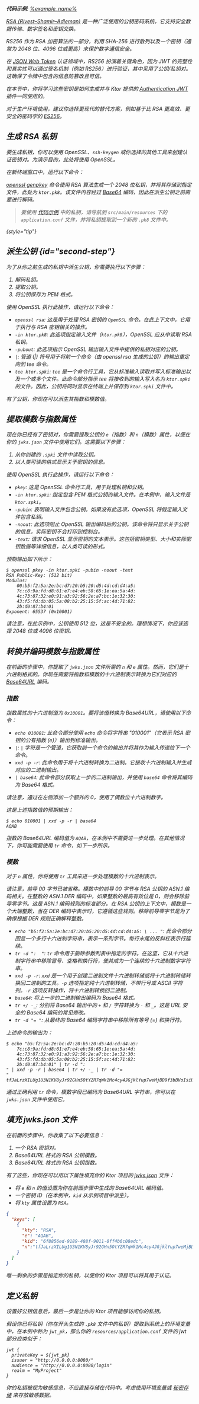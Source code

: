 [//]: # (title: RSA 密钥生成)

<show-structure for="chapter" depth="2"/>

<var name="example_name" value="auth-jwt-rs256"/>

<tldr>
<p>
    <b>代码示例</b>:
    <a href="https://github.com/ktorio/ktor-documentation/tree/%ktor_version%/codeSnippets/snippets/%example_name%">
        %example_name%
    </a>
</p>
</tldr>

[RSA (Rivest–Shamir–Adleman)](https://en.wikipedia.org/wiki/RSA_(cryptosystem)) 是一种广泛使用的公钥密码系统，它支持安全数据传输、数字签名和密钥交换。

RS256 作为 RSA 加密算法的一部分，利用 SHA-256 进行散列以及一个密钥（通常为 2048 位、4096 位或更高）来保护数字通信安全。

在 [JSON Web Token](https://jwt.io/) 认证领域中，RS256 扮演着关键角色，因为 JWT 的完整性和真实性可以通过签名机制（例如 RS256）进行验证，其中采用了公钥/私钥对。这确保了令牌中包含的信息防篡改且可信。

在本节中，你将学习这些密钥是如何生成并与 Ktor 提供的 [Authentication JWT](server-jwt.md) 插件一同使用的。

<warning>
<p>
    对于生产环境使用，建议你选择更现代的替代方案，例如基于比 RSA 更高效、更安全的密码学的 <a href="https://en.wikipedia.org/wiki/Elliptic_Curve_Digital_Signature_Algorithm">ES256</a>。
</p>
</warning>

## 生成 RSA 私钥

要生成私钥，你可以使用 OpenSSL、`ssh-keygen` 或你选择的其他工具来创建认证密钥对。为演示目的，此处将使用 OpenSSL。

在新终端窗口中，运行以下命令：

<code-block lang="shell" code="openssl genpkey -algorithm rsa -pkeyopt rsa_keygen_bits:2048 &amp;gt; ktor.pk8"/>

[openssl genpkey](https://www.openssl.org/docs/man3.0/man1/openssl-genpkey.html) 命令使用 RSA 算法生成一个 2048 位私钥，并将其存储到指定文件，此处为 `ktor.pk8`。该文件内容经过 [Base64](https://en.wikipedia.org/wiki/Base64) 编码，因此在派生公钥之前需要进行解码。

> 要使用 [代码示例](https://github.com/ktorio/ktor-documentation/blob/%ktor_version%/codeSnippets/snippets/auth-jwt-rs256/) 中的私钥，请导航到 `src/main/resources` 下的 `application.conf` 文件，并将私钥提取到一个新的 `.pk8` 文件中。
>
{style="tip"}

## 派生公钥 {id="second-step"}

为了从你之前生成的私钥中派生公钥，你需要执行以下步骤：

1. 解码私钥。
2. 提取公钥。
3. 将公钥保存为 PEM 格式。

使用 OpenSSL 执行此操作，请运行以下命令：

<code-block lang="shell" code="openssl rsa -in ktor.pk8 -pubout | tee ktor.spki"/>

* `openssl rsa`: 这是用于处理 RSA 密钥的 `OpenSSL` 命令。在此上下文中，它用于执行与 RSA 密钥相关的操作。
* `-in ktor.pk8`: 此选项指定输入文件（`ktor.pk8`），OpenSSL 应从中读取 RSA 私钥。
* `-pubout`: 此选项指示 OpenSSL 输出输入文件中提供的私钥对应的公钥。
* `|`: 管道 (|) 符号用于将前一个命令（由 openssl rsa 生成的公钥）的输出重定向到 tee 命令。
* `tee ktor.spki`: `tee` 是一个命令行工具，它从标准输入读取并写入标准输出以及一个或多个文件。此命令部分指示 tee 将接收到的输入写入名为 `ktor.spki` 的文件。因此，公钥将同时显示在终端上并保存到 `ktor.spki` 文件中。

有了公钥，你现在可以派生其指数和模数值。

## 提取模数与指数属性

现在你已经有了密钥对，你需要提取公钥的 `e`（指数）和 `n`（模数）属性，以便在你的 `jwks.json` 文件中使用它们。这需要以下步骤：

1. 从你创建的 `.spki` 文件中读取公钥。
2. 以人类可读的格式显示关于密钥的信息。

使用 OpenSSL 执行此操作，请运行以下命令：

<code-block lang="shell" code="openssl pkey -in ktor.spki -pubin -noout -text"/>

* `pkey`: 这是 OpenSSL 命令行工具，用于处理私钥和公钥。
* `-in ktor.spki`: 指定包含 PEM 格式公钥的输入文件。在本例中，输入文件是 `ktor.spki`。
* `-pubin`: 表明输入文件包含公钥。如果没有此选项，OpenSSL 将假定输入文件包含私钥。
* `-noout`: 此选项阻止 OpenSSL 输出编码后的公钥。该命令将只显示关于公钥的信息，实际密钥不会打印到控制台。
* `-text`: 请求 OpenSSL 显示密钥的文本表示。这包括密钥类型、大小和实际密钥数据等详细信息，以人类可读的形式。

预期输出如下所示：

```Shell
$ openssl pkey -in ktor.spki -pubin -noout -text
RSA Public-Key: (512 bit)
Modulus:
    00:b5:f2:5a:2e:bc:d7:20:b5:20:d5:4d:cd:d4:a5:
    7c:c8:9a:fd:d8:61:e7:e4:eb:58:65:1e:ea:5a:4d:
    4c:73:87:32:e0:91:a3:92:56:2e:a7:bc:1e:32:30:
    43:f5:fd:db:05:5a:08:b2:25:15:5f:ac:4d:71:82:
    2b:d0:87:b4:01
Exponent: 65537 (0x10001)
```

<warning>
<p>
    请注意，在此示例中，公钥使用 512 位，这是不安全的。理想情况下，你应该选择 2048 位或 4096 位密钥。
</p>
</warning>

## 转换并编码模数与指数属性

在前面的步骤中，你提取了 `jwks.json` 文件所需的 `n` 和 `e` 属性。然而，它们是十六进制格式的。你现在需要将指数和模数的十六进制表示转换为它们对应的 [Base64URL](https://en.wikipedia.org/wiki/Base64#URL_applications) 编码。

### 指数

指数属性的十六进制值为 `0x10001`。要将该值转换为 Base64URL，请使用以下命令：

<code-block lang="shell" code="echo 010001 | xxd -p -r | base64 "/>

* `echo 010001`: 此命令部分使用 `echo` 命令将字符串 "010001"（它表示 RSA 密钥的公有指数 (e)）输出到标准输出。
* `|`: `|` 字符是一个管道，它获取前一个命令的输出并将其作为输入传递给下一个命令。
* `xxd -p -r`: 此命令用于将十六进制转换为二进制。它接收十六进制输入并生成对应的二进制输出。
* `| base64`: 此命令部分获取上一步的二进制输出，并使用 `base64` 命令将其编码为 Base64 格式。

<note>
<p>
    请注意，通过在左侧添加一个额外的 0，使用了偶数位十六进制数字。
</p>
</note>

这是上述指数值的预期输出：

```Shell
$ echo 010001 | xxd -p -r | base64
AQAB
```

指数的 Base64URL 编码值为 `AQAB`，在本例中不需要进一步处理。在其他情况下，你可能需要使用 `tr` 命令，如下一步所示。

### 模数

对于 `n` 属性，你将使用 `tr` 工具来进一步处理模数的十六进制表示。

<code-block lang="shell" code="echo &quot;b5:f2:5a:2e:bc:d7:20:b5:20:d5:4d:cd:d4:a5:&#10;    7c:c8:9a:fd:d8:61:e7:e4:eb:58:65:1e:ea:5a:4d:&#10;    4c:73:87:32:e0:91:a3:92:56:2e:a7:bc:1e:32:30:&#10;    43:f5:fd:db:05:5a:08:b2:25:15:5f:ac:4d:71:82:&#10;    2b:d0:87:b4:01&quot; | tr -d &quot;: 
&quot; | xxd -p -r | base64 | tr +/ -_ | tr -d &quot;=
&quot;"/>

<note>
<p>
    请注意，前导 00 字节已被省略。模数中的前导 00 字节与 RSA 公钥的 ASN.1 编码相关。在整数的 ASN.1 DER 编码中，如果整数的最高有效位是 0，则会移除前导零字节。这是 ASN.1 编码规则的标准部分。在 RSA 公钥的上下文中，模数是一个大端整数，当在 DER 编码中表示时，它遵循这些规则。移除前导零字节是为了确保根据 DER 规则正确解释整数。
</p>
</note>

* `echo "b5:f2:5a:2e:bc:d7:20:b5:20:d5:4d:cd:d4:a5: \ ... "`: 此命令部分回显一个多行十六进制字符串，表示一系列字节。每行末尾的反斜杠表示行延续。
* `tr -d ": 
"`: `tr` 命令用于删除参数列表中指定的字符。在这里，它从十六进制字符串中移除冒号、空格和换行符，使其成为一个连续的十六进制数字字符串。
* `xxd -p -r`: `xxd` 是一个用于创建二进制文件十六进制转储或将十六进制转储转换回二进制的工具。`-p` 选项指定纯十六进制转储，不带行号或 ASCII 字符列。`-r` 选项反转操作，将十六进制转换回二进制。
* `base64`: 将上一步的二进制输出编码为 Base64 格式。
* `tr +/ -_`: 分别将 Base64 输出中的 `+` 和 `/` 字符转换为 `-` 和 `_`。这是 URL 安全的 Base64 编码的常见修改。
* `tr -d "=
"`: 从最终的 Base64 编码字符串中移除所有等号 (=) 和换行符。

上述命令的输出为：

```Shell
$ echo "b5:f2:5a:2e:bc:d7:20:b5:20:d5:4d:cd:d4:a5:
    7c:c8:9a:fd:d8:61:e7:e4:eb:58:65:1e:ea:5a:4d:
    4c:73:87:32:e0:91:a3:92:56:2e:a7:bc:1e:32:30:
    43:f5:fd:db:05:5a:08:b2:25:15:5f:ac:4d:71:82:
    2b:d0:87:b4:01" | tr -d ": 
" | xxd -p -r | base64 | tr +/ -_ | tr -d "=
"
tfJaLrzXILUg1U3N1KV8yJr92GHn5OtYZR7qWk1Mc4cy4JGjklYup7weMjBD9f3bBVoIsiUVX6xNcYIr0Ie0AQ
```

通过正确利用 `tr` 命令，模数字段已编码为 Base64URL 字符串，你可以在 `jwks.json` 文件中使用它。

## 填充 jwks.json 文件

在前面的步骤中，你收集了以下必要信息：

1. 一个 RSA 密钥对。
2. Base64URL 格式的 RSA 公钥模数。
3. Base64URL 格式的 RSA 公钥指数。

有了这些，你现在可以用以下属性填充你的 Ktor 项目的 [jwks.json](https://auth0.com/docs/secure/tokens/json-web-tokens/json-web-key-sets) 文件：

- 将 `e` 和 `n` 的值设置为你在前面步骤中生成的 Base64URL 编码值。
- 一个密钥 ID（在本例中，`kid` 从示例项目中派生）。
- 将 `kty` 属性设置为 `RSA`。

```json
{
  "keys": [
    {
      "kty": "RSA",
      "e": "AQAB",
      "kid": "6f8856ed-9189-488f-9011-0ff4b6c08edc",
      "n":"tfJaLrzXILUg1U3N1KV8yJr92GHn5OtYZR7qWk1Mc4cy4JGjklYup7weMjBD9f3bBVoIsiUVX6xNcYIr0Ie0AQ"
    }
  ]
}
```

唯一剩余的步骤是指定你的私钥，以便你的 Ktor 项目可以将其用于认证。

## 定义私钥

设置好公钥信息后，最后一步是让你的 Ktor 项目能够访问你的私钥。

假设你已将私钥（你在开头生成的 `.pk8` 文件中的私钥）提取到系统上的环境变量中，在本例中称为 `jwt_pk`，那么你的 `resources/application.conf` 文件的 jwt 部分应类似于：

```
jwt {
  privateKey = ${jwt_pk}
  issuer = "http://0.0.0.0:8080/"
  audience = "http://0.0.0.0:8080/login"
  realm = "MyProject"
}
```

<warning>
<p>
    你的私钥被视为敏感信息，不应直接存储在代码中。考虑使用环境变量或 <a href="https://cheatsheetseries.owasp.org/cheatsheets/Secrets_Management_Cheat_Sheet.html">秘密存储</a> 来存放敏感数据。
</p>
</warning>